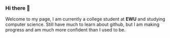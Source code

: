 ### Hi there 👋
Welcome to my page, I am currently a college student at **EWU** and studying computer science.
Still have much to learn about github, but I am making progress and am much more confident than I used to be.

<!--
**EvanBartels/EvanBartels** is a ✨ _special_ ✨ repository because its `README.md` (this file) appears on your GitHub profile.

Here are some ideas to get you started:

- 🔭 I’m currently working on ...
- 🌱 I’m currently learning ...
- 👯 I’m looking to collaborate on ...
- 🤔 I’m looking for help with ...
- 💬 Ask me about ...
- 📫 How to reach me: ...
- 😄 Pronouns: ...
- ⚡ Fun fact: ...
-->
